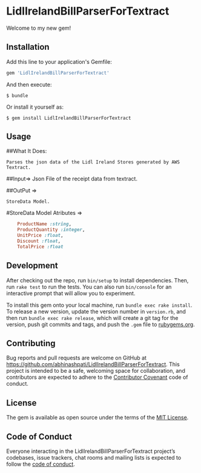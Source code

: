 # LidlIrelandBillParserForTextract

Welcome to my new gem!

## Installation

Add this line to your application's Gemfile:

```ruby
gem 'LidlIrelandBillParserForTextract'
```

And then execute:

    $ bundle

Or install it yourself as:

    $ gem install LidlIrelandBillParserForTextract

## Usage

##What It Does:
		
	Parses the json data of the Lidl Ireland Stores generated by AWS Textract.

##Input=> 
	Json File of the receipt data from textract.

##OutPut => 
				
	StoreData Model.

#StoreData Model Atributes => 
```ruby
	ProductName :string,
	ProductQuantity :integer,
	UnitPrice :float,
	Discount :float,
	TotalPrice :float
```
## Development

After checking out the repo, run `bin/setup` to install dependencies. Then, run `rake test` to run the tests. You can also run `bin/console` for an interactive prompt that will allow you to experiment.

To install this gem onto your local machine, run `bundle exec rake install`. To release a new version, update the version number in `version.rb`, and then run `bundle exec rake release`, which will create a git tag for the version, push git commits and tags, and push the `.gem` file to [rubygems.org](https://rubygems.org).

## Contributing

Bug reports and pull requests are welcome on GitHub at https://github.com/abhinashpati/LidlIrelandBillParserForTextract. This project is intended to be a safe, welcoming space for collaboration, and contributors are expected to adhere to the [Contributor Covenant](http://contributor-covenant.org) code of conduct.

## License

The gem is available as open source under the terms of the [MIT License](https://opensource.org/licenses/MIT).

## Code of Conduct

Everyone interacting in the LidlIrelandBillParserForTextract project’s codebases, issue trackers, chat rooms and mailing lists is expected to follow the [code of conduct](https://github.com/abhinashpati/LidlIrelandBillParserForTextract/blob/master/CODE_OF_CONDUCT.md).
